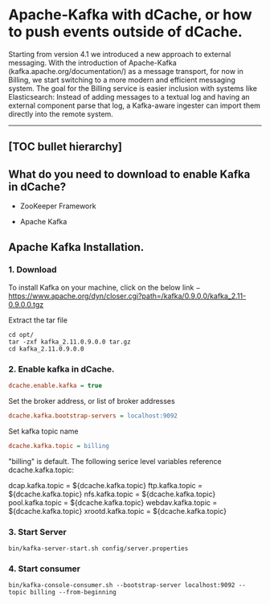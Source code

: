 
Apache-Kafka  with dCache, or how to push events outside of dCache.
=======================

Starting from version 4.1 we introduced a new approach to external messaging. With the introduction of Apache-Kafka  (kafka.apache.org/documentation/) as a message transport, for now in Billing, we start switching to a more modern and efficient messaging system. The goal for the Billing service is easier inclusion with systems like Elasticsearch: Instead of adding messages to a textual log and having an external component parse that log, a Kafka-aware ingester can import them directly into the remote system.

-----
[TOC bullet hierarchy]
-----

## What do you need to download to enable Kafka in dCache?


* ZooKeeper Framework

* Apache Kafka

## Apache Kafka Installation.

### 1. Download


To install Kafka on your machine, click on the below link −
https://www.apache.org/dyn/closer.cgi?path=/kafka/0.9.0.0/kafka_2.11-0.9.0.0.tgz


Extract the tar file

```console-root
cd opt/
tar -zxf kafka_2.11.0.9.0.0 tar.gz
cd kafka_2.11.0.9.0.0
```

### 2. Enable kafka in dCache.


```ini
dcache.enable.kafka = true
```

Set the broker address, or list of broker addresses

```ini
dcache.kafka.bootstrap-servers = localhost:9092
```

Set kafka topic name

```ini
dcache.kafka.topic = billing
```

"billing" is default. The following serice level variables
reference dcache.kafka.topic:

   dcap.kafka.topic = ${dcache.kafka.topic}
   ftp.kafka.topic = ${dcache.kafka.topic}
   nfs.kafka.topic = ${dcache.kafka.topic}
   pool.kafka.topic = ${dcache.kafka.topic}
   webdav.kafka.topic = ${dcache.kafka.topic}
   xrootd.kafka.topic = ${dcache.kafka.topic}

### 3. Start Server

```console-root
bin/kafka-server-start.sh config/server.properties
```

### 4. Start consumer


```console-root
bin/kafka-console-consumer.sh --bootstrap-server localhost:9092 --topic billing --from-beginning
```
